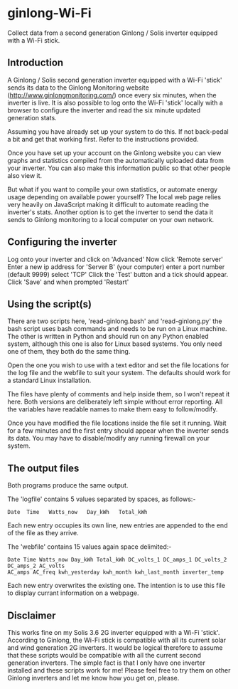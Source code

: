 # ginlong-Wi-Fi
Collect data from a second generation Ginlong / Solis inverter equipped with a Wi-Fi stick. 

## Introduction
A Ginlong / Solis second generation inverter equipped with a Wi-Fi 'stick' sends its data to the Ginlong
Monitoring website (http://www.ginlongmonitoring.com/) once every six minutes, when the inverter is 
live. It is also possible to log onto the Wi-Fi 'stick' locally with a browser to configure the inverter
and read the six minute updated generation stats. 

Assuming you have already set up your system to do this. If not back-pedal a bit and get that working
first. Refer to the instructions provided.

Once you have set up your account on the Ginlong website you can view graphs and statistics compiled
from the automatically uploaded data from your inverter. You can also make this information public so
that other people also view it.

But what if you want to compile your own statistics, or automate energy usage depending on available
power yourself? The local web page relies very heavily on JavaScript making it difficult to automate
reading the inverter's stats. Another option is to get the inverter to send the data it sends to 
Ginlong monitoring to a local computer on your own network.

## Configuring the inverter
Log onto your inverter and click on 'Advanced'
Now click 'Remote server'
Enter a new ip address for 'Server B' (your computer) enter a port number (default 9999) select 'TCP' 
Click the 'Test' button and a tick should appear.
Click 'Save' and when prompted 'Restart'

## Using the script(s)
There are two scripts here, 'read-ginlong.bash' and 'read-ginlong.py' the bash script uses bash
commands and needs to be run on a Linux machine. The other is written in Python and should run on
any Python enabled system, although this one is also for Linux based systems. You only need one of 
them, they both do the same thing.

Open the one you wish to use with a text editor and set the file locations for the log file and the 
webfile to suit your system. The defaults should work for a standard Linux installation.

The files have plenty of comments and help inside them, so I won't repeat it here. Both versions are
deliberately left simple without error reporting. All the variables have readable names to make them
easy to follow/modify. 

Once you have modified the file locations inside the file set it running. Wait for a few minutes and 
the first entry should appear when the inverter sends its data. You may have to disable/modify any
running firewall on your system.

## The output files
Both programs produce the same output.

The 'logfile' contains 5 values separated by spaces, as follows:-

	Date  Time   Watts_now   Day_kWh   Total_kWh 

Each new entry occupies its own line, new entries are appended to the end of the file as they arrive.

The 'webfile' contains 15 values again space delimited:-

	Date Time Watts_now Day_kWh Total_kWh DC_volts_1 DC_amps_1 DC_volts_2 DC_amps_2 AC_volts
	AC_amps AC_freq kwh_yesterday kwh_month kwh_last_month inverter_temp

Each new entry overwrites the existing one. The intention is to use this file to display currant 
information on a webpage.

## Disclaimer
This works fine on my Solis 3.6 2G inverter equipped with a Wi-Fi 'stick'. According to Ginlong, the 
Wi-Fi stick is compatible with all its current solar and wind generation 2G inverters. It would be
logical therefore to assume that these scripts would be compatible with all the current second
generation inverters. The simple fact is that I only have one inverter installed and these scripts
work for me! Please feel free to try them on other Ginlong inverters and let me know how you get on,
please.
